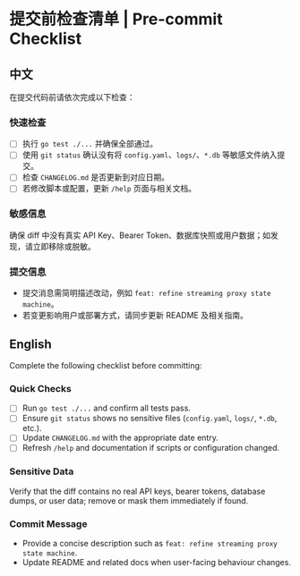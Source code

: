 # 提交前检查清单 | Pre-commit Checklist

## 中文

在提交代码前请依次完成以下检查：

### 快速检查

- [ ] 执行 `go test ./...` 并确保全部通过。  
- [ ] 使用 `git status` 确认没有将 `config.yaml`、`logs/`、`*.db` 等敏感文件纳入提交。  
- [ ] 检查 `CHANGELOG.md` 是否更新到对应日期。  
- [ ] 若修改脚本或配置，更新 `/help` 页面与相关文档。  

### 敏感信息

确保 diff 中没有真实 API Key、Bearer Token、数据库快照或用户数据；如发现，请立即移除或脱敏。

### 提交信息

- 提交消息需简明描述改动，例如 `feat: refine streaming proxy state machine`。  
- 若变更影响用户或部署方式，请同步更新 README 及相关指南。  

## English

Complete the following checklist before committing:

### Quick Checks

- [ ] Run `go test ./...` and confirm all tests pass.  
- [ ] Ensure `git status` shows no sensitive files (`config.yaml`, `logs/`, `*.db`, etc.).  
- [ ] Update `CHANGELOG.md` with the appropriate date entry.  
- [ ] Refresh `/help` and documentation if scripts or configuration changed.  

### Sensitive Data

Verify that the diff contains no real API keys, bearer tokens, database dumps, or user data; remove or mask them immediately if found.

### Commit Message

- Provide a concise description such as `feat: refine streaming proxy state machine`.  
- Update README and related docs when user-facing behaviour changes.  
